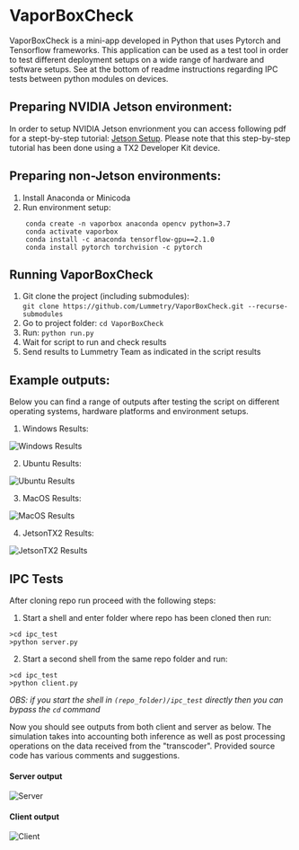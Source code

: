 # VaporBoxCheck
VaporBoxCheck is a mini-app developed in Python that uses Pytorch and Tensorflow frameworks. This application can be used as a test tool in order to test different deployment setups on a wide range of hardware and software setups.
See at the bottom of readme instructions regarding IPC tests between python modules on devices.

## Preparing NVIDIA Jetson environment:
In order to setup NVIDIA Jetson envrionment you can access following pdf for a stept-by-step tutorial:
[Jetson Setup](https://github.com/Lummetry/VaporBoxCheck/blob/main/results/JetsonSetup.pdf).
Please note that this step-by-step tutorial has been done using a TX2 Developer Kit device.

## Preparing non-Jetson environments:
1. Install Anaconda or Minicoda
2. Run environment setup:
```
    conda create -n vaporbox anaconda opencv python=3.7
    conda activate vaporbox
    conda install -c anaconda tensorflow-gpu==2.1.0
    conda install pytorch torchvision -c pytorch
```
    
## Running VaporBoxCheck
1. Git clone the project (including submodules): 
    <br>`git clone https://github.com/Lummetry/VaporBoxCheck.git --recurse-submodules`
2. Go to project folder: `cd VaporBoxCheck`
3. Run: `python run.py`
4. Wait for script to run and check results
5. Send results to Lummetry Team as indicated in the script results

## Example outputs:
Below you can find a range of outputs after testing the script on different operating systems, hardware platforms and environment setups.

1. Windows Results:

![Windows Results](https://github.com/Lummetry/VaporBoxCheck/blob/main/results/windows.png)

2. Ubuntu Results:

![Ubuntu Results](https://github.com/Lummetry/VaporBoxCheck/blob/main/results/ubuntu.png)

3. MacOS Results:

![MacOS Results](https://github.com/Lummetry/VaporBoxCheck/blob/main/results/macos.png)

4. JetsonTX2 Results:

![JetsonTX2 Results](https://github.com/Lummetry/VaporBoxCheck/blob/main/results/jetson.png)


## IPC Tests

After cloning repo run proceed with the following steps:

1. Start a shell and enter folder where repo has been cloned then run:
```
>cd ipc_test
>python server.py
```
2. Start a second shell from the same repo folder and run:
```
>cd ipc_test
>python client.py
```
_OBS: if you start the shell in `(repo_folder)/ipc_test` directly then you can bypass the `cd` command_

Now you should see outputs from both client and server as below. The simulation takes into accounting both inference as well as 
post processing operations on the data received from the "transcoder".
Provided source code has various comments and suggestions.

#### Server output
![Server](https://github.com/Lummetry/VaporBoxCheck/blob/main/results/ipc_img1.png)
#### Client output
![Client](https://github.com/Lummetry/VaporBoxCheck/blob/main/results/ipc_img2.png)

